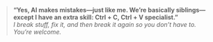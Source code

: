 > **“Yes, AI makes mistakes—just like me. We’re basically siblings—except I have an extra skill: Ctrl + C, Ctrl + V specialist.”**  
> _I break stuff, fix it, and then break it again so you don’t have to. You’re welcome._
